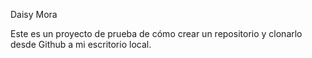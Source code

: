 Daisy Mora

Este es un proyecto de prueba de cómo crear un repositorio y clonarlo desde Github a mi escritorio local.